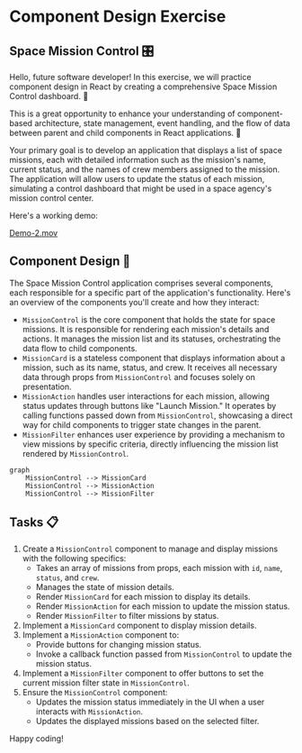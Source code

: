 # Component Design Exercise

## Space Mission Control 🎛️

Hello, future software developer! In this exercise, we will practice component design in React by creating a comprehensive Space Mission Control dashboard. 💪

This is a great opportunity to enhance your understanding of component-based architecture, state management, event handling, and the flow of data between parent and child components in React applications. 🥳

Your primary goal is to develop an application that displays a list of space missions, each with detailed information such as the mission's name, current status, and the names of crew members assigned to the mission. The application will allow users to update the status of each mission, simulating a control dashboard that might be used in a space agency's mission control center.

Here's a working demo:

[Demo-2.mov](https://prod-files-secure.s3.us-west-2.amazonaws.com/163f1722-85e9-4a3c-adba-457a91094f00/4cc1b20c-e2af-4795-b6e3-d84bd5283282/Demo-2.mov)

## Component Design 🎨

The Space Mission Control application comprises several components, each responsible for a specific part of the application's functionality. Here's an overview of the components you'll create and how they interact:

- `MissionControl` is the core component that holds the state for space missions. It is responsible for rendering each mission's details and actions. It manages the mission list and its statuses, orchestrating the data flow to child components.
- `MissionCard` is a stateless component that displays information about a mission, such as its name, status, and crew. It receives all necessary data through props from `MissionControl` and focuses solely on presentation.
- `MissionAction` handles user interactions for each mission, allowing status updates through buttons like "Launch Mission." It operates by calling functions passed down from `MissionControl`, showcasing a direct way for child components to trigger state changes in the parent.
- `MissionFilter` enhances user experience by providing a mechanism to view missions by specific criteria, directly influencing the mission list rendered by `MissionControl`.

```mermaid
graph
	MissionControl --> MissionCard
	MissionControl --> MissionAction
	MissionControl --> MissionFilter

```

## Tasks 📋

1. Create a `MissionControl` component to manage and display missions with the following specifics:
   - Takes an array of missions from props, each mission with `id`, `name`, `status`, and `crew`.
   - Manages the state of mission details.
   - Render `MissionCard` for each mission to display its details.
   - Render `MissionAction` for each mission to update the mission status.
   - Render `MissionFilter` to filter missions by status.
2. Implement a `MissionCard` component to display mission details.
3. Implement a `MissionAction` component to:
   - Provide buttons for changing mission status.
   - Invoke a callback function passed from `MissionControl` to update the mission status.
4. Implement a `MissionFilter` component to offer buttons to set the current mission filter state in `MissionControl`.
5. Ensure the `MissionControl` component:
   - Updates the mission status immediately in the UI when a user interacts with `MissionAction`.
   - Updates the displayed missions based on the selected filter.

Happy coding!
